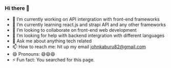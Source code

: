 ### Hi there 👋

- 🔭 I’m currently working on API intergration with front-end frameworks
- 🌱 I’m currently learning react.js and strapi API and any other frameworks
- 👯 I’m looking to collaborate on front-end web development
- 🤔 I’m looking for help with backend intergration with different languages
- 💬 Ask me about anything tech related
- 📫 How to reach me: hit up my email johnkaburu82@gmail.com
- 😄 Pronouns: 😄😄😄
- ⚡ Fun fact: You searched for this page.

